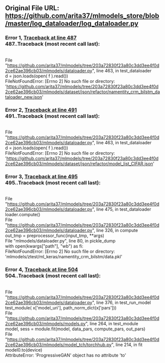 ## Original File URL: https://github.com/arita37/mlmodels_store/blob/master/log_dataloader/log_dataloader.py


### Error 1, [Traceback at line 487](https://github.com/arita37/mlmodels_store/blob/master/log_dataloader/log_dataloader.py#L487)<br />487..Traceback (most recent call last):
<br />  File "https://github.com/arita37/mlmodels/tree/203a72830f23a80c3dd3ee4f0d2ce62ae396cb03/mlmodels/dataloader.py", line 463, in test_dataloader
<br />    d = json.loads(open( f ).read())
<br />FileNotFoundError: [Errno 2] No such file or directory: 'https://github.com/arita37/mlmodels/tree/203a72830f23a80c3dd3ee4f0d2ce62ae396cb03/mlmodels/dataset/json/refactor/namentity_crm_bilstm_dataloader_new.json'



### Error 2, [Traceback at line 491](https://github.com/arita37/mlmodels_store/blob/master/log_dataloader/log_dataloader.py#L491)<br />491..Traceback (most recent call last):
<br />  File "https://github.com/arita37/mlmodels/tree/203a72830f23a80c3dd3ee4f0d2ce62ae396cb03/mlmodels/dataloader.py", line 463, in test_dataloader
<br />    d = json.loads(open( f ).read())
<br />FileNotFoundError: [Errno 2] No such file or directory: 'https://github.com/arita37/mlmodels/tree/203a72830f23a80c3dd3ee4f0d2ce62ae396cb03/mlmodels/dataset/json/refactor/model_list_CIFAR.json'



### Error 3, [Traceback at line 495](https://github.com/arita37/mlmodels_store/blob/master/log_dataloader/log_dataloader.py#L495)<br />495..Traceback (most recent call last):
<br />  File "https://github.com/arita37/mlmodels/tree/203a72830f23a80c3dd3ee4f0d2ce62ae396cb03/mlmodels/dataloader.py", line 475, in test_dataloader
<br />    loader.compute()
<br />  File "https://github.com/arita37/mlmodels/tree/203a72830f23a80c3dd3ee4f0d2ce62ae396cb03/mlmodels/dataloader.py", line 326, in compute
<br />    out_tmp = preprocessor_func(input_tmp, **args)
<br />  File "mlmodels/dataloader.py", line 80, in pickle_dump
<br />    with open(kwargs["path"], "wb") as fi:
<br />FileNotFoundError: [Errno 2] No such file or directory: 'mlmodels/ztest/ml_keras/namentity_crm_bilstm/data.pkl'



### Error 4, [Traceback at line 504](https://github.com/arita37/mlmodels_store/blob/master/log_dataloader/log_dataloader.py#L504)<br />504..Traceback (most recent call last):
<br />  File "https://github.com/arita37/mlmodels/tree/203a72830f23a80c3dd3ee4f0d2ce62ae396cb03/mlmodels/dataloader.py", line 376, in test_run_model
<br />    test_module( x['model_uri'],  path_norm_dict(x['pars']))
<br />  File "https://github.com/arita37/mlmodels/tree/203a72830f23a80c3dd3ee4f0d2ce62ae396cb03/mlmodels/models.py", line 264, in test_module
<br />    model, sess = module.fit(model, data_pars, compute_pars, out_pars)
<br />  File "https://github.com/arita37/mlmodels/tree/203a72830f23a80c3dd3ee4f0d2ce62ae396cb03/mlmodels/model_tch/torchhub.py", line 214, in fit
<br />    model0.to(device)
<br />AttributeError: 'ProgressiveGAN' object has no attribute 'to'
